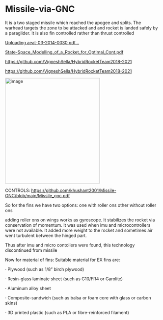 # Missile-via-GNC
It is a two staged missile which reached the apogee and splits. The warhead targets the zone to be attacked and and rocket is landed safely by a paraglider. It is also fin controlled rather than thrust controlled

[Uploading aeat-03-2014-0030.pdf…]()


[State-Space_Modelling_of_a_Rocket_for_Optimal_Cont.pdf](https://github.com/user-attachments/files/22643088/State-Space_Modelling_of_a_Rocket_for_Optimal_Cont.pdf)


https://github.com/VigneshSella/HybridRocketTeam2018-2021

https://github.com/VigneshSella/HybridRocketTeam2018-2021


<img width="308" height="344" alt="image" src="https://github.com/user-attachments/assets/913ca017-c371-41dc-9a3b-693f7f24a143" />


CONTROLS: https://github.com/khushant2001/Missile-GNC/blob/main/Missile_gnc.pdf


So for the fins we have two options:
one with roller ons other without roller ons


adding roller ons on wings works as gyroscope. It stabilizes the rocket via conservation of momentum. It was used when imu and microcontrollers were not available. It added more weight to the rocket and sometimes air went turbulent between the hinged part.

Thus after imu and micro contollers were found, this technology discontinued from missile


Now for material of fins:
Suitable material for EX fins are:

·       Plywood (such as 1/8” birch plywood)

·       Resin-glass laminate sheet (such as G10/FR4 or Garolite)

·       Aluminum alloy sheet

·       Composite-sandwich (such as balsa or foam core with glass or carbon skins)

·       3D printed plastic (such as PLA or fibre-reinforced filament)


